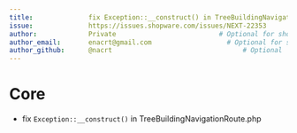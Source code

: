 ```yaml
---
title:              fix Exception::__construct() in TreeBuildingNavigationRoute.php       # Required
issue:              https://issues.shopware.com/issues/NEXT-22353                              # Required
author:             Private                          # Optional for shopware employees, Required for external developers
author_email:       enacrt@gmail.com                   # Optional for shopware employees, Required for external developers
author_github:      @nacrt                                 # Optional
---
```

# Core
*  fix ``Exception::__construct()`` in TreeBuildingNavigationRoute.php
